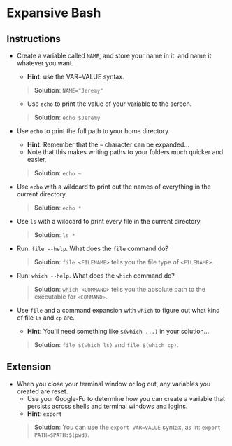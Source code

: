 # Expansive Bash
## Instructions

* Create a variable called `NAME`, and store your name in it. and name it whatever you want.
  * **Hint**: use the VAR=VALUE syntax.
  > **Solution**: `NAME="Jeremy"`

  * Use `echo` to print the value of your variable to the screen.
  > **Solution**: `echo $Jeremy`

* Use `echo` to print the full path to your home directory.
  * **Hint**: Remember that the `~` character can be expanded...
  * Note that this makes writing paths to your folders much quicker and easier.
  > **Solution**: `echo ~`

* Use `echo` with a wildcard to print out the names of everything in the current directory.
  > **Solution**: `echo *`

* Use `ls` with a wildcard to print every file in the current directory.
  > **Solution**: `ls *`

* Run: `file --help`. What does the `file` command do?
  > **Solution**: `file <FILENAME>` tells you the file type of `<FILENAME>`.

- Run: `which --help`. What does the `which` command do?
  > **Solution**: `which <COMMAND>` tells you the absolute path to the executable for `<COMMAND>`.

- Use `file` and a command expansion with `which` to figure out what kind of file `ls` and `cp` are.
  - **Hint**: You'll need something like `$(which ...)` in your solution...
  > **Solution**: `file $(which ls)` and `file $(which cp)`.

## Extension
* When you close your terminal window or log out, any variables you created are reset.
  * Use your Google-Fu to determine how you can create a variable that persists across shells and terminal windows and logins.
  * **Hint**: `export`
  > **Solution**: You can use the `export VAR=VALUE` syntax, as in: `export PATH=$PATH:$(pwd)`.

